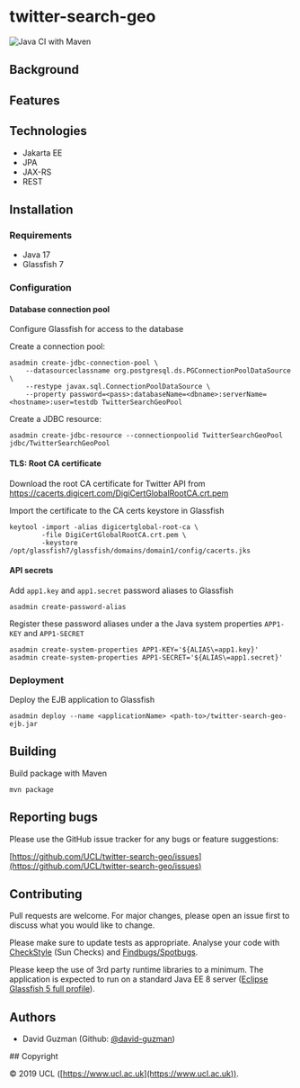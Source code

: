 # twitter-search-geo

![Java CI with Maven](https://github.com/UCL/twitter-search-geo/workflows/Java%20CI%20with%20Maven/badge.svg)

## Background

## Features

## Technologies

- Jakarta EE
- JPA
- JAX-RS
- REST


## Installation

### Requirements

- Java 17
- Glassfish 7

### Configuration

#### Database connection pool

Configure Glassfish for access to the database

Create a connection pool:

```
asadmin create-jdbc-connection-pool \
    --datasourceclassname org.postgresql.ds.PGConnectionPoolDataSource \
    --restype javax.sql.ConnectionPoolDataSource \
    --property password=<pass>:databaseName=<dbname>:serverName=<hostname>:user=testdb TwitterSearchGeoPool
```

Create a JDBC resource:

```
asadmin create-jdbc-resource --connectionpoolid TwitterSearchGeoPool jdbc/TwitterSearchGeoPool
```

#### TLS: Root CA certificate

Download the root CA certificate for Twitter API from https://cacerts.digicert.com/DigiCertGlobalRootCA.crt.pem

Import the certificate to the CA certs keystore in Glassfish

```
keytool -import -alias digicertglobal-root-ca \
        -file DigiCertGlobalRootCA.crt.pem \
        -keystore /opt/glassfish7/glassfish/domains/domain1/config/cacerts.jks
```

#### API secrets

Add `app1.key` and `app1.secret` password aliases to Glassfish

```
asadmin create-password-alias
```

Register these password aliases under a the Java system properties `APP1-KEY` and `APP1-SECRET`

```
asadmin create-system-properties APP1-KEY='${ALIAS\=app1.key}'
asadmin create-system-properties APP1-SECRET='${ALIAS\=app1.secret}'
```

### Deployment

Deploy the EJB application to Glassfish

```
asadmin deploy --name <applicationName> <path-to>/twitter-search-geo-ejb.jar
```

## Building

Build package with Maven

```
mvn package
```

## Reporting bugs

Please use the GitHub issue tracker for any bugs or feature suggestions:

[https://github.com/UCL/twitter-search-geo/issues](https://github.com/UCL/twitter-search-geo/issues)

## Contributing

Pull requests are welcome. For major changes, please open an issue first to discuss what you would like to change.

Please make sure to update tests as appropriate. Analyse your code with [CheckStyle][checkstyle] (Sun Checks) and [Findbugs/Spotbugs][findbugs].

Please keep the use of 3rd party runtime libraries to a minimum. The application is expected to run on a standard Java EE 8 server ([Eclipse Glassfish 5 full profile][eclipse-glassfish-5]).

## Authors

- David Guzman (Github: [@david-guzman](https://github.com/david-guzman))

## Copyright


&copy; 2019 UCL ([https://www.ucl.ac.uk](https://www.ucl.ac.uk)).

[eclipse-glassfish-5]: https://projects.eclipse.org/projects/ee4j.glassfish/downloads
[checkstyle]: https://checkstyle.org/
[findbugs]: https://github.com/findbugsproject/findbugs
[javaee-glassfish-5]: https://javaee.github.io/glassfish/
[twitter-app-dashboard]: https://developer.twitter.com/en/apps
